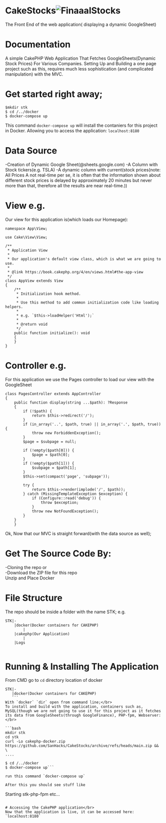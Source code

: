 
# CakeStocks![FinaaalStocks](https://user-images.githubusercontent.com/13138647/193402071-0ec198f7-1bfd-4de8-9be2-301b925bd447.PNG)

The Front End of the web application( displaying a dynamic GoogleSheet)
# Documentation 

A simple CakePHP Web Application That Fetches GoogleSheets(Dynamic Stock Prices) For Various Companies. Setting Up and Building a one page project such as this, requires much less sophistication (and complicated manipulation) with the MVC.

# Get started right away; 
```
$mkdir stk
$ cd /../docker
$ docker-compose up
```
This command `docker-compose up` will install the contaniers for this project in Docker.
Allowing you to access the application: `localhost:8180` 


# Data Source

-Creation of Dynamic Google Sheet(@sheets.google.com)
-A Column with Stock tickers(e.g. TSLA)
-A dynamic column with current(stock prices(note: All Prices A not real-time per se, it is often that the information shown about different stock prices is delayed by approximately 20 minutes but never more than that, therefore all the results are near real-time.))

# View e.g.
Our view for this application is(which loads our Homepage):
```
namespace App\View;

use Cake\View\View;

/**
 * Application View
 *
 * Our application's default view class, which is what we are going to use.
 *
 * @link https://book.cakephp.org/4/en/views.html#the-app-view
 */
class AppView extends View
{
    /**
     * Initialization hook method.
     *
     * Use this method to add common initialization code like loading helpers.
     *
     * e.g. `$this->loadHelper('Html');`
     *
     * @return void
     */
    public function initialize(): void
    {
    }
}

```
# Controller e.g.
For this application we use the Pages controller to load our view with the GoogleSheet

```
class PagesController extends AppController
{
    public function display(string ...$path): ?Response
    {
        if (!$path) {
            return $this->redirect('/');
        }
        if (in_array('..', $path, true) || in_array('.', $path, true)) {
            throw new ForbiddenException();
        }
        $page = $subpage = null;

        if (!empty($path[0])) {
            $page = $path[0];
        }
        if (!empty($path[1])) {
            $subpage = $path[1];
        }
        $this->set(compact('page', 'subpage'));

        try {
            return $this->render(implode('/', $path));
        } catch (MissingTemplateException $exception) {
            if (Configure::read('debug')) {
                throw $exception;
            }
            throw new NotFoundException();
        }
    }
	}
```

Ok, Now that our MVC is straight forward(with the data source as well); </br>

# Get The Source Code By:

-Cloning the repo or</br>
-Download the ZIP file for this repo</br>
Unzip and Place Docker </br>

# File Structure

The repo should be inside a folder with the name STK;
e.g.
```
STK|-
	|docker(Docker containers for CAKEPHP)
		|
	|cakephp(Our Application)
		|
	|Logs
	
```
# Running & Installing The Application
 From CMD go to `cd` directory location of docker  
 ```
 STK|-
	|docker(Docker containers for CAKEPHP)
	```
With `docker` `dir` open from command line;</br>
To install and build with the application, containers such as, MySQL(though we are not going to use it for this project as it fetches its data from GoogleSheets(through GoogleFinance), PHP-fpm, Webserver:</br>

```bash
mkdir stk
cd stk
curl -Lo cakephp-docker.zip https://github.com/SanHacks/CakeStocks/archive/refs/heads/main.zip && \
....
```
```
$ cd /../docker
$ docker-compose up```

run this command `docker-compose up`

After this you should see stuff like

```
Starting stk-php-fpm
etc...
```

# Accessing the CakePHP application</br>
Now that the application is live, it can be accessed here: `localhost:8180` 
	

